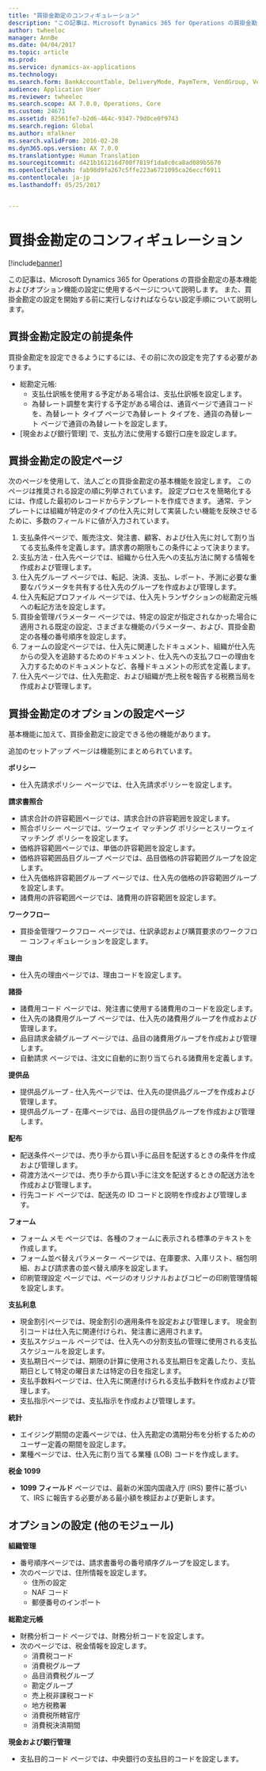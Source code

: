 ```yaml
---
title: "買掛金勘定のコンフィギュレーション"
description: "この記事は、Microsoft Dynamics 365 for Operations の買掛金勘定の基本機能およびオプション機能の設定に使用するページについて説明します。 また、買掛金勘定の設定を開始する前に実行しなければならない設定手順について説明します。"
author: twheeloc
manager: AnnBe
ms.date: 04/04/2017
ms.topic: article
ms.prod: 
ms.service: dynamics-ax-applications
ms.technology: 
ms.search.form: BankAccountTable, DeliveryMode, PaymTerm, VendGroup, VendParameters, VendPaymMode, VendTable
audience: Application User
ms.reviewer: twheeloc
ms.search.scope: AX 7.0.0, Operations, Core
ms.custom: 24671
ms.assetid: 82561fe7-b2d6-464c-9347-79d0ce0f9743
ms.search.region: Global
ms.author: mfalkner
ms.search.validFrom: 2016-02-28
ms.dyn365.ops.version: AX 7.0.0
ms.translationtype: Human Translation
ms.sourcegitcommit: d421b161216d700f7819f1da8c0ca8ad089b5670
ms.openlocfilehash: fab98d9fa267c5ffe223a6721095ca26eccf6911
ms.contentlocale: ja-jp
ms.lasthandoff: 05/25/2017


---
```


# <a name="configure-accounts-payable"></a>買掛金勘定のコンフィギュレーション

[!include[banner](../includes/banner.md)]


この記事は、Microsoft Dynamics 365 for Operations の買掛金勘定の基本機能およびオプション機能の設定に使用するページについて説明します。 また、買掛金勘定の設定を開始する前に実行しなければならない設定手順について説明します。

<a name="prerequisites-for-accounts-payable-setup"></a>買掛金勘定設定の前提条件
----------------------------------------

買掛金勘定を設定できるようにするには、その前に次の設定を完了する必要があります。

-   総勘定元帳:
    -   支払仕訳帳を使用する予定がある場合は、支払仕訳帳を設定します。
    -   為替レート調整を実行する予定がある場合は、通貨ページで通貨コードを、為替レート タイプ ページで為替レート タイプを、通貨の為替レート ページで通貨の為替レートを設定します。
-   [現金および銀行管理] で、支払方法に使用する銀行口座を設定します。

## <a name="setup-pages-for-accounts-payable"></a>買掛金勘定の設定ページ

次のページを使用して、法人ごとの買掛金勘定の基本機能を設定します。 このページは推奨される設定の順に列挙されています。 設定プロセスを簡略化するには、作成した最初のレコードからテンプレートを作成できます。 通常、テンプレートには組織が特定のタイプの仕入先に対して実装したい機能を反映させるために、多数のフィールドに値が入力されています。
1.  支払条件ページで、販売注文、発注書、顧客、および仕入先に対して割り当てる支払条件を定義します。請求書の期限もこの条件によって決まります。
2.  支払方法 - 仕入先ページでは、組織から仕入先への支払方法に関する情報を作成および管理します。
3.  仕入先グループ ページでは、転記、決済、支払、レポート、予測に必要な重要なパラメータを共有する仕入先のグループを作成および管理します。
4.  仕入先転記プロファイル ページでは、仕入先トランザクションの総勘定元帳への転記方法を設定します。
5.  買掛金管理パラメーター ページでは、特定の設定が指定されなかった場合に適用される既定の設定、さまざまな機能のパラメーター、および、買掛金勘定の各種の番号順序を設定します。
6.  フォームの設定ページでは、仕入先に関連したドキュメント、組織が仕入先からの受入を追跡するためのドキュメント、仕入先への支払フローの理由を入力するためのドキュメントなど、各種ドキュメントの形式を定義します。
7.  仕入先ページでは、仕入先勘定、および組織が売上税を報告する税務当局を作成および管理します。

## <a name="optional-setup-pages-for-accounts-payable"></a>買掛金勘定のオプションの設定ページ
基本機能に加えて、買掛金勘定に設定できる他の機能があります。

追加のセットアップ ページは機能別にまとめられています。

**ポリシー**
-   仕入先請求ポリシー ページでは、仕入先請求ポリシーを設定します。

**請求書照合**

-   請求合計の許容範囲ページでは、請求合計の許容範囲を設定します。
-   照合ポリシー ページでは、ツーウェイ マッチング ポリシーとスリーウェイ マッチング ポリシーを設定します。
-   価格許容範囲ページでは、単価の許容範囲を設定します。
-   価格許容範囲品目グループ ページでは、品目価格の許容範囲グループを設定します。
-   仕入先価格許容範囲グループ ページでは、仕入先の価格の許容範囲グループを設定します。
-   諸費用の許容範囲ページでは、諸費用の許容範囲を設定します。

**ワークフロー**

-   買掛金管理ワークフロー ページでは、仕訳承認および購買要求のワークフロー コンフィギュレーションを設定します。

**理由**

-   仕入先の理由ページでは、理由コードを設定します。

**諸掛**

-   諸費用コード ページでは、発注書に使用する諸費用のコードを設定します。
-   仕入先の諸費用グループ ページでは、仕入先の諸費用グループを作成および管理します。
-   品目請求金額グループ ページでは、品目の諸費用グループを作成および管理します。
-   自動請求 ページでは、注文に自動的に割り当てられる諸費用を定義します。

**提供品**

-   提供品グループ - 仕入先ページでは、仕入先の提供品グループを作成および管理します。
-   提供品グループ - 在庫ページでは、品目の提供品グループを作成および管理します。

**配布**

-   配送条件ページでは、売り手から買い手に品目を配送するときの条件を作成および管理します。
-   荷渡方法ページでは、売り手から買い手に注文を配送するときの配送方法を作成および管理します。
-   行先コード ページでは、配送先の ID コードと説明を作成および管理します。

**フォーム**

-   フォーム メモ ページでは、各種のフォームに表示される標準のテキストを作成します。
-   フォーム並べ替えパラメーター ページでは、在庫要求、入庫リスト、梱包明細、および請求書の並べ替え順序を設定します。
-   印刷管理設定 ページでは、ページのオリジナルおよびコピーの印刷管理情報を設定します。

**支払利息**

-   現金割引ページでは、現金割引の適用条件を設定および管理します。 現金割引コードは仕入先に関連付けられ、発注書に適用されます。
-   支払スケジュール ページでは、仕入先への分割支払の管理に使用される支払スケジュールを設定します。
-   支払期日ページでは、期限の計算に使用される支払期日を定義したり、支払期日として特定の曜日または特定の日を指定します。
-   支払手数料ページでは、仕入先に関連付けられる支払手数料を作成および管理します。
-   支払指示ページでは、支払指示を作成および管理します。

**統計**

-   エイジング期間の定義ページでは、仕入先勘定の満期分布を分析するためのユーザー定義の期間を設定します。
-   業種ページでは、仕入先に割り当てる業種 (LOB) コードを作成します。

**税金 1099**

-   **1099 フィールド** ページでは、最新の米国内国歳入庁 (IRS) 要件に基づいて、IRS に報告する必要がある最小額を検証および更新します。

## <a name="optional-setup-for-other-modules"></a>**オプションの設定 (他のモジュール)**
**組織管理**

-   番号順序ページでは、請求書番号の番号順序グループを設定します。
-   次のページでは、住所情報を設定します。
    -   住所の設定
    -   NAF コード
    -   郵便番号のインポート

**総勘定元帳**

-   財務分析コード ページでは、財務分析コードを設定します。
-   次のページでは、税金情報を設定します。
    -   消費税コード
    -   消費税グループ
    -   品目消費税グループ
    -   勘定グループ
    -   売上税非課税コード
    -   地方税務署
    -   消費税所轄官庁
    -   消費税決済期間

**現金および銀行管理**

-   支払目的コード ページでは、中央銀行の支払目的コードを設定します。






